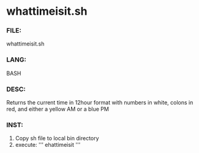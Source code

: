 # whattimeisit.sh

### FILE:
whattimeisit.sh

### LANG:
BASH

### DESC:
Returns the current time in 12hour format with numbers in white, colons in red, and either a yellow AM or a blue PM

### INST:
1. Copy sh file to local bin directory
2. execute:
'''
ehattimeisit
'''
